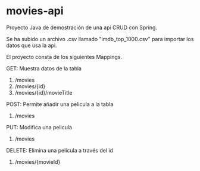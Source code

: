 # movies-api

Proyecto Java de demostración de una api CRUD con Spring.

Se ha subido un archivo .csv llamado "imdb_top_1000.csv" para importar los datos que usa la api.

El proyecto consta de los siguientes Mappings.

GET: 
Muestra datos de la tabla
1. /movies
2. /movies/{id}
3. /movies/{id}/movieTitle

POST: 
Permite añadir una pelicula a la tabla
1. /movies

PUT:
Modifica una pelicula
1. /movies

DELETE: 
Elimina una pelicula a través del id
1. /movies/{movieId}
